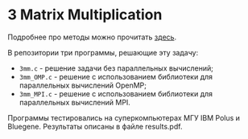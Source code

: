 # 3 Matrix Multiplication

Подробнее про методы можно прочитать [здесь](https://ru.wikipedia.org/wiki/Блочная_матрица).

В репозитории три программы, решающие эту задачу: 
+ `3mm.c` - решение задачи без параллельных вычислений;
+ `3mm_OMP.c` - решение с использованием библиотеки для параллельных вычислений OpenMP;
+ `3mm_MPI.c` - решение с использованием библиотеки для параллельных вычислений MPI.

Программы тестировались на суперкомпьютерах МГУ IBM Polus и Bluegene. Результаты описаны в файле results.pdf.
